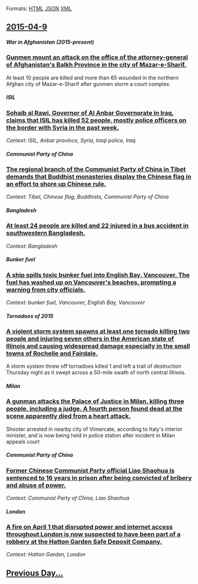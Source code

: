 
Formats: [HTML](2015/04/9/index.html)  [JSON](2015/04/9/index.json)  [XML](2015/04/9/index.xml)  

## [2015-04-9](/news/2015/04/9/index.md)

##### War in Afghanistan (2015-present)
### [Gunmen mount an attack on the office of the attorney-general of Afghanistan's Balkh Province in the city of Mazar-e-Sharif. ](/news/2015/04/9/gunmen-mount-an-attack-on-the-office-of-the-attorney-general-of-afghanistan-s-balkh-province-in-the-city-of-mazar-e-sharif.md)
At least 10 people are killed and more than 65 wounded in the northern Afghan city of Mazar-e-Sharif after gunmen storm a court complex.

##### ISIL
### [Sohaib al Rawi, Governor of Al Anbar Governorate in Iraq, claims that ISIL has killed 52 people, mostly police officers on the border with Syria in the past week. ](/news/2015/04/9/sohaib-al-rawi-governor-of-al-anbar-governorate-in-iraq-claims-that-isil-has-killed-52-people-mostly-police-officers-on-the-border-with-s.md)
_Context: ISIL, Anbar province, Syria, Iraqi police, Iraq_

##### Communist Party of China
### [The regional branch of the Communist Party of China in Tibet demands that Buddhist monasteries display the Chinese flag in an effort to shore up Chinese rule. ](/news/2015/04/9/the-regional-branch-of-the-communist-party-of-china-in-tibet-demands-that-buddhist-monasteries-display-the-chinese-flag-in-an-effort-to-shor.md)
_Context: Tibet, Chinese flag, Buddhists, Communist Party of China_

##### Bangladesh
### [At least 24 people are killed and 22 injured in a bus accident in southwestern Bangladesh. ](/news/2015/04/9/at-least-24-people-are-killed-and-22-injured-in-a-bus-accident-in-southwestern-bangladesh.md)
_Context: Bangladesh_

##### Bunker fuel
### [ A ship spills toxic bunker fuel into English Bay, Vancouver. The fuel has washed up on Vancouver's beaches, prompting a warning from city officials. ](/news/2015/04/9/a-ship-spills-toxic-bunker-fuel-into-english-bay-vancouver-the-fuel-has-washed-up-on-vancouver-s-beaches-prompting-a-warning-from-city-o.md)
_Context: bunker fuel, Vancouver, English Bay, Vancouver_

##### Tornadoes of 2015
### [A violent storm system spawns at least one tornado killing two people and injuring seven others in the American state of Illinois and causing widespread damage especially in the small towns of Rochelle and Fairdale. ](/news/2015/04/9/a-violent-storm-system-spawns-at-least-one-tornado-killing-two-people-and-injuring-seven-others-in-the-american-state-of-illinois-and-causin.md)
A storm system threw off tornadoes killed 1 and left a trail of destruction Thursday night as it swept across a 50-mile swath of north central Illinois.

##### Milan
### [A gunman attacks the Palace of Justice in Milan, killing three people, including a judge. A fourth person found dead at the scene apparently died from a heart attack.](/news/2015/04/9/a-gunman-attacks-the-palace-of-justice-in-milan-killing-three-people-including-a-judge-a-fourth-person-found-dead-at-the-scene-apparently.md)
Shooter arrested in nearby city of Vimercate, according to Italy&#039;s interior minister, and is now being held in police station after incident in Milan appeals court

##### Communist Party of China
### [Former Chinese Communist Party official Liao Shaohua is sentenced to 16 years in prison after being convicted of bribery and abuse of power. ](/news/2015/04/9/former-chinese-communist-party-official-liao-shaohua-is-sentenced-to-16-years-in-prison-after-being-convicted-of-bribery-and-abuse-of-power.md)
_Context: Communist Party of China, Liao Shaohua_

##### London
### [A fire on April 1 that disrupted power and internet access throughout London is now suspected to have been part of a robbery at the Hatton Garden Safe Deposit Company. ](/news/2015/04/9/a-fire-on-april-1-that-disrupted-power-and-internet-access-throughout-london-is-now-suspected-to-have-been-part-of-a-robbery-at-the-hatton-g.md)
_Context: Hatton Garden, London_

## [Previous Day...](/news/2015/04/8/index.md)

